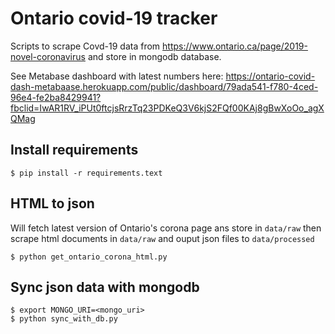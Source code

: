 # Ontario covid-19 tracker

Scripts to scrape Covd-19 data from https://www.ontario.ca/page/2019-novel-coronavirus and store in mongodb database.

See Metabase dashboard with latest numbers here: https://ontario-covid-dash-metabaase.herokuapp.com/public/dashboard/79ada541-f780-4ced-96e4-fe2ba8429941?fbclid=IwAR1RV_iPUt0ftcjsRrzTq23PDKeQ3V6kjS2FQf00KAj8gBwXoOo_agXQMag

## Install requirements
```
$ pip install -r requirements.text
```


## HTML to json
Will fetch latest version of Ontario's corona page ans store in `data/raw`
then scrape html documents in `data/raw` and ouput json files to
`data/processed`
```
$ python get_ontario_corona_html.py
```

## Sync json data with mongodb
```
$ export MONGO_URI=<mongo_uri>
$ python sync_with_db.py
```
